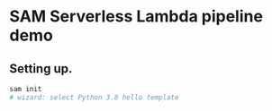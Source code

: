 # SAM Serverless Lambda pipeline demo

## Setting up.
```bash
sam init
# wizard: select Python 3.8 hello template

```